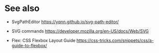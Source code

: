 # See also
- SvgPathEditor
https://yqnn.github.io/svg-path-editor/

- SVG commands
https://developer.mozilla.org/en-US/docs/Web/SVG

- Flex: CSS Flexbox Layout Guide
https://css-tricks.com/snippets/css/a-guide-to-flexbox/